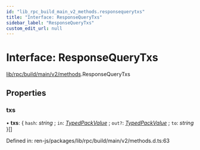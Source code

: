 ```yaml
---
id: "lib_rpc_build_main_v2_methods.responsequerytxs"
title: "Interface: ResponseQueryTxs"
sidebar_label: "ResponseQueryTxs"
custom_edit_url: null
---
```


# Interface: ResponseQueryTxs

[lib/rpc/build/main/v2/methods](../modules/lib_rpc_build_main_v2_methods.md).ResponseQueryTxs

## Properties

### txs

• **txs**: { `hash`: *string* ; `in`: [*TypedPackValue*](lib_rpc_build_main_v2.typedpackvalue.md) ; `out?`: [*TypedPackValue*](lib_rpc_build_main_v2.typedpackvalue.md) ; `to`: *string*  }[]

Defined in: ren-js/packages/lib/rpc/build/main/v2/methods.d.ts:63
